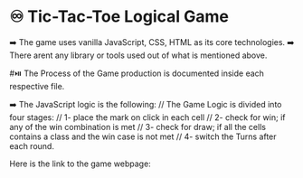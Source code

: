 # ♾️ Tic-Tac-Toe Logical Game
➡️ The game uses vanilla JavaScript, CSS, HTML as its core technologies.
➡️ There arent any library or tools used out of what is mentioned above.

#⏯️ The Process of the Game production is documented inside each respective file.

➡️ The JavaScript logic is the following:
// The Game Logic is divided into four stages:
// 1- place the mark on click in each cell
// 2- check for win; if any of the win combination is met
// 3- check for draw; if all the cells contains a class and the win case is not met
// 4- switch the Turns after each round.

Here is the link to the game webpage:
